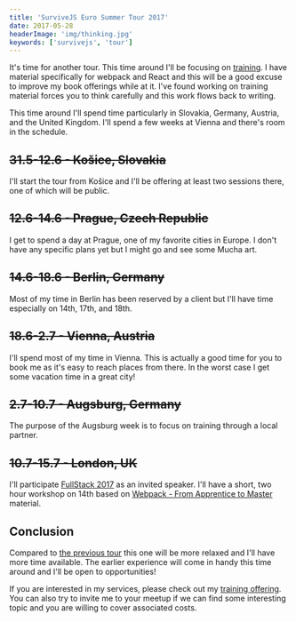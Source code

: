 ```yaml
---
title: 'SurviveJS Euro Summer Tour 2017'
date: 2017-05-28
headerImage: 'img/thinking.jpg'
keywords: ['survivejs', 'tour']
---
```


It's time for another tour. This time around I'll be focusing on [training](/training/). I have material specifically for webpack and React and this will be a good excuse to improve my book offerings while at it. I've found working on training material forces you to think carefully and this work flows back to writing.

This time around I'll spend time particularly in Slovakia, Germany, Austria, and the United Kingdom. I'll spend a few weeks at Vienna and there's room in the schedule.

## ~~31.5-12.6 - Košice, Slovakia~~

I'll start the tour from Košice and I'll be offering at least two sessions there, one of which will be public.

## ~~12.6-14.6 - Prague, Czech Republic~~

I get to spend a day at Prague, one of my favorite cities in Europe. I don't have any specific plans yet but I might go and see some Mucha art.

## ~~14.6-18.6 - Berlin, Germany~~

Most of my time in Berlin has been reserved by a client but I'll have time especially on 14th, 17th, and 18th.

## ~~18.6-2.7 - Vienna, Austria~~

I'll spend most of my time in Vienna. This is actually a good time for you to book me as it's easy to reach places from there. In the worst case I get some vacation time in a great city!

## ~~2.7-10.7 - Augsburg, Germany~~

The purpose of the Augsburg week is to focus on training through a local partner.

## ~~10.7-15.7 - London, UK~~

I'll participate [FullStack 2017](https://skillsmatter.com/conferences/8264-fullstack-2017-the-conference-on-javascript-node-and-internet-of-things) as an invited speaker. I'll have a short, two hour workshop on 14th based on [Webpack - From Apprentice to Master](https://presentations.survivejs.com/webpack-from-apprentice-to-journeyman/) material.

## Conclusion

Compared to [the previous tour](/blog/euro-tour-2017-recap/) this one will be more relaxed and I'll have more time available. The earlier experience will come in handy this time around and I'll be open to opportunities!

If you are interested in my services, please check out my [training offering](/training/). You can also try to invite me to your meetup if we can find some interesting topic and you are willing to cover associated costs.
